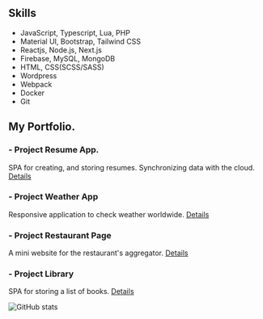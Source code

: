 ## Skills
- JavaScript, Typescript, Lua, PHP
- Material UI, Bootstrap, Tailwind CSS
- Reactjs, Node.js, Next.js
- Firebase, MySQL, MongoDB
- HTML, CSS(SCSS/SASS)
- Wordpress
- Webpack
- Docker
- Git

## My Portfolio.

### - Project Resume App.
SPA for creating, and storing resumes. Synchronizing data with the cloud.
[Details](https://github.com/ocnm/sb-cvapp)

### - Project Weather App
Responsive application to check weather worldwide.
[Details](https://github.com/ocnm/sb-weather/)

### - Project Restaurant Page
A mini website for the restaurant's aggregator.
[Details](https://github.com/ocnm/sb-restaurant/)

### - Project Library
SPA for storing a list of books.
[Details](https://github.com/ocnm/sb-library/)

![GitHub stats](https://github-readme-stats.vercel.app/api?username=ocnm&show_icons=true&theme=radical)
